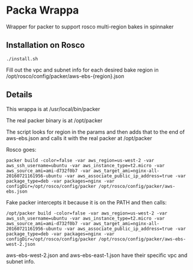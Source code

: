 # Packa Wrappa
Wrapper for packer to support rosco multi-region bakes in spinnaker

## Installation on Rosco
```
./install.sh
```

Fill out the vpc and subnet info for each desired bake region in /opt/rosco/config/packer/aws-ebs-{region}.json

## Details
This wrappa is at /usr/local/bin/packer
 
The real packer binary is at /opt/packer

The script looks for region in the params and then adds that to the end of aws-ebs.json and calls it with the real packer at /opt/packer

Rosco goes:
```
packer build -color=false -var aws_region=us-west-2 -var aws_ssh_username=ubuntu -var aws_instance_type=t2.micro -var aws_source_ami=ami-d732f0b7 -var aws_target_ami=nginx-all-20160721161956-ubuntu -var aws_associate_public_ip_address=true -var package_type=deb -var packages=nginx -var configDir=/opt/rosco/config/packer /opt/rosco/config/packer/aws-ebs.json
```
Fake packer intercepts it because it is on the PATH and then calls:
```
/opt/packer build -color=false -var aws_region=us-west-2 -var aws_ssh_username=ubuntu -var aws_instance_type=t2.micro -var aws_source_ami=ami-d732f0b7 -var aws_target_ami=nginx-all-20160721161956-ubuntu -var aws_associate_public_ip_address=true -var package_type=deb -var packages=nginx -var configDir=/opt/rosco/config/packer /opt/rosco/config/packer/aws-ebs-west-2.json
```
aws-ebs-west-2.json and aws-ebs-east-1.json have their specific vpc and subnet info.